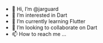 - 👋 Hi, I’m @jarguard
- 👀 I’m interested in Dart
- 🌱 I’m currently learning Flutter
- 💞️ I’m looking to collaborate on Dart
- 📫 How to reach me ...

<!---
jarguard/jarguard is a ✨ special ✨ repository because its `README.md` (this file) appears on your GitHub profile.
You can click the Preview link to take a look at your changes.
--->
